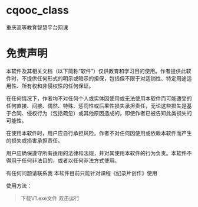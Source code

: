 # cqooc_class
重庆高等教育智慧平台网课

# 免责声明

本软件及其相关文档（以下简称“软件”）仅供教育和学习目的使用。作者提供此软件时，不提供任何形式的明示或暗示的担保，包括但不限于对适销性、特定用途适用性、所有权和非侵权性的任何保证。

在任何情况下，作者均不对任何个人或实体因使用或无法使用本软件而可能遭受的任何直接、间接、偶然、特殊、惩罚性或后果性损失承担责任，无论这些损失是基于合同、侵权行为（包括疏忽）或其他原因造成的，即使作者已被告知此类损失的可能性。

在使用本软件时，用户应自行承担风险。作者不对任何因使用或依赖本软件而产生的损失或损害承担责任。

用户应确保遵守所有适用的法律和法规，并对其使用本软件的行为负责。本软件不得用于任何非法目的，或者以任何非法方式使用。

有任何问题请联系我
本软件目前只能针对课程《纪录片创作》使用

使用方法：
>下载V1.exe文件
>双击运行
